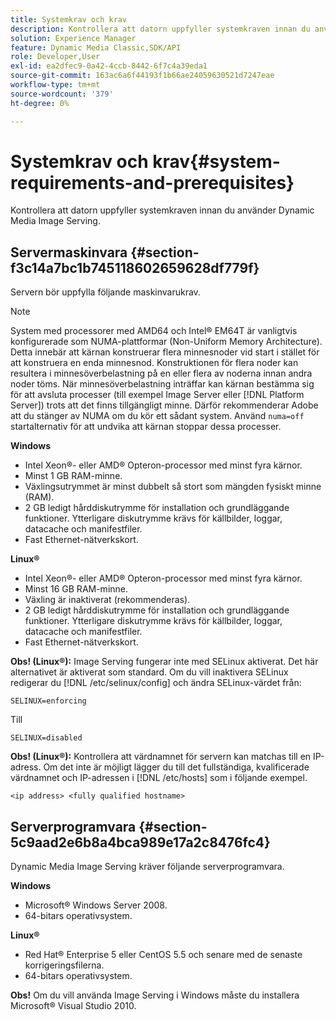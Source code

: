 ```yaml
---
title: Systemkrav och krav
description: Kontrollera att datorn uppfyller systemkraven innan du använder Dynamic Media Image Serving.
solution: Experience Manager
feature: Dynamic Media Classic,SDK/API
role: Developer,User
exl-id: ea2dfec9-0a42-4ccb-8442-6f7c4a39eda1
source-git-commit: 163ac6a6f44193f1b66ae24059630521d7247eae
workflow-type: tm+mt
source-wordcount: '379'
ht-degree: 0%

---
```


# Systemkrav och krav{#system-requirements-and-prerequisites}

Kontrollera att datorn uppfyller systemkraven innan du använder Dynamic Media Image Serving.

## Servermaskinvara {#section-f3c14a7bc1b745118602659628df779f}

Servern bör uppfylla följande maskinvarukrav.

>[!NOTE]
>
>System med processorer med AMD64 och Intel® EM64T är vanligtvis konfigurerade som NUMA-plattformar (Non-Uniform Memory Architecture). Detta innebär att kärnan konstruerar flera minnesnoder vid start i stället för att konstruera en enda minnesnod. Konstruktionen för flera noder kan resultera i minnesöverbelastning på en eller flera av noderna innan andra noder töms. När minnesöverbelastning inträffar kan kärnan bestämma sig för att avsluta processer (till exempel Image Server eller [!DNL Platform Server]) trots att det finns tillgängligt minne. Därför rekommenderar Adobe att du stänger av NUMA om du kör ett sådant system. Använd `numa=off` startalternativ för att undvika att kärnan stoppar dessa processer.

**Windows**

* Intel Xeon®- eller AMD® Opteron-processor med minst fyra kärnor.
* Minst 1 GB RAM-minne.
* Växlingsutrymmet är minst dubbelt så stort som mängden fysiskt minne (RAM).
* 2 GB ledigt hårddiskutrymme för installation och grundläggande funktioner. Ytterligare diskutrymme krävs för källbilder, loggar, datacache och manifestfiler.
* Fast Ethernet-nätverkskort.

**Linux®**

* Intel Xeon®- eller AMD® Opteron-processor med minst fyra kärnor.
* Minst 16 GB RAM-minne.
* Växling är inaktiverat (rekommenderas).
* 2 GB ledigt hårddiskutrymme för installation och grundläggande funktioner. Ytterligare diskutrymme krävs för källbilder, loggar, datacache och manifestfiler.
* Fast Ethernet-nätverkskort.

**Obs! (Linux®):** Image Serving fungerar inte med SELinux aktiverat. Det här alternativet är aktiverat som standard. Om du vill inaktivera SELinux redigerar du [!DNL /etc/selinux/config] och ändra SELinux-värdet från:

`SELINUX=enforcing`

Till

`SELINUX=disabled`

**Obs! (Linux®):** Kontrollera att värdnamnet för servern kan matchas till en IP-adress. Om det inte är möjligt lägger du till det fullständiga, kvalificerade värdnamnet och IP-adressen i [!DNL /etc/hosts] som i följande exempel.

`<ip address> <fully qualified hostname>`

## Serverprogramvara {#section-5c9aad2e6b8a4bca989e17a2c8476fc4}

Dynamic Media Image Serving kräver följande serverprogramvara.

**Windows**

* Microsoft® Windows Server 2008.
* 64-bitars operativsystem.

**Linux®**

* Red Hat® Enterprise 5 eller CentOS 5.5 och senare med de senaste korrigeringsfilerna.
* 64-bitars operativsystem.

**Obs!** Om du vill använda Image Serving i Windows måste du installera Microsoft® Visual Studio 2010.
